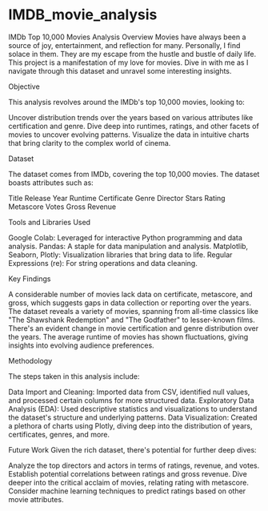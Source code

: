 # IMDB_movie_analysis

IMDb Top 10,000 Movies Analysis
Overview
Movies have always been a source of joy, entertainment, and reflection for many. Personally, I find solace in them. They are my escape from the hustle and bustle of daily life. This project is a manifestation of my love for movies. Dive in with me as I navigate through this dataset and unravel some interesting insights.

Objective

This analysis revolves around the IMDb's top 10,000 movies, looking to:

Uncover distribution trends over the years based on various attributes like certification and genre.
Dive deep into runtimes, ratings, and other facets of movies to uncover evolving patterns.
Visualize the data in intuitive charts that bring clarity to the complex world of cinema.

Dataset

The dataset comes from IMDb, covering the top 10,000 movies. The dataset boasts attributes such as:

Title
Release Year
Runtime
Certificate
Genre
Director
Stars
Rating
Metascore
Votes
Gross Revenue

Tools and Libraries Used

Google Colab: Leveraged for interactive Python programming and data analysis.
Pandas: A staple for data manipulation and analysis.
Matplotlib, Seaborn, Plotly: Visualization libraries that bring data to life.
Regular Expressions (re): For string operations and data cleaning.

Key Findings

A considerable number of movies lack data on certificate, metascore, and gross, which suggests gaps in data collection or reporting over the years.
The dataset reveals a variety of movies, spanning from all-time classics like "The Shawshank Redemption" and "The Godfather" to lesser-known films.
There's an evident change in movie certification and genre distribution over the years.
The average runtime of movies has shown fluctuations, giving insights into evolving audience preferences.

Methodology

The steps taken in this analysis include:

Data Import and Cleaning: Imported data from CSV, identified null values, and processed certain columns for more structured data.
Exploratory Data Analysis (EDA): Used descriptive statistics and visualizations to understand the dataset's structure and underlying patterns.
Data Visualization: Created a plethora of charts using Plotly, diving deep into the distribution of years, certificates, genres, and more.

Future Work
Given the rich dataset, there's potential for further deep dives:

Analyze the top directors and actors in terms of ratings, revenue, and votes.
Establish potential correlations between ratings and gross revenue.
Dive deeper into the critical acclaim of movies, relating rating with metascore.
Consider machine learning techniques to predict ratings based on other movie attributes.

